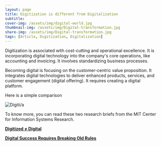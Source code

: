 ```yaml
---
layout: page
title: Digitization is different from Digitalization 
subtitle: 
cover-img: /assets/img/digital-world.jpg
thumbnail-img: /assets/img/Digital-transformation.jpg
share-img: /assets/img/Digital-transformation.jpg
tags: [Article, Digitization, Digitalization]
---
```


Digitization is associated with cost-cutting and operational excellence. It is incorporating digital technology into the company's core operations, like accounting and invoicing. It involves standardizing business processes.

Becoming digital is focusing on the customer-centric value proposition. It integrates digital technologies to deliver enhanced products, services, and customer engagement (digital offering). It requires creating a digital platform.

Here is a simple comparison

![Digiti/a](https://media-exp1.licdn.com/dms/image/C4E22AQEVu76QKxWixw/feedshare-shrink_800/0/1614606664159?e=1617840000&v=beta&t=43pDZhlP6ygC414k_CnIjWp1CbNTzOtku41zhIiXU5s)

To know more, you can read these two research briefs from the MIT Center for Information Systems Research.

[**Digitized ≠ Digital**](https://cisr.mit.edu/publication/2017_1001_DigitizedNotDigital_RossBeathSebastian)

[**Digital Success Requires Breaking Old Rules**](https://cisr.mit.edu/publication/2019_1001_BreakingRules_RossBeathMocker)


